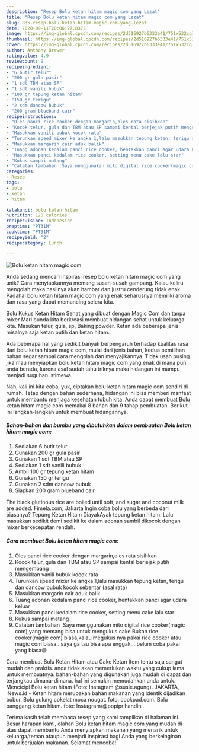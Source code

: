 ```yaml
---
description: "Resep Bolu ketan hitam magic com yang Lezat"
title: "Resep Bolu ketan hitam magic com yang Lezat"
slug: 835-resep-bolu-ketan-hitam-magic-com-yang-lezat
date: 2020-09-11T20:06:27.837Z
image: https://img-global.cpcdn.com/recipes/2d516927b6333e41/751x532cq70/bolu-ketan-hitam-magic-com-foto-resep-utama.jpg
thumbnail: https://img-global.cpcdn.com/recipes/2d516927b6333e41/751x532cq70/bolu-ketan-hitam-magic-com-foto-resep-utama.jpg
cover: https://img-global.cpcdn.com/recipes/2d516927b6333e41/751x532cq70/bolu-ketan-hitam-magic-com-foto-resep-utama.jpg
author: Anthony Brewer
ratingvalue: 4.9
reviewcount: 9
recipeingredient:
- "6 butir telur"
- "200 gr gula pasir"
- "1 sdt TBM atau SP"
- "1 sdt vanili bubuk"
- "100 gr tepung ketan hitam"
- "150 gr terigu"
- "2 sdm dancow bubuk"
- "200 gram blueband cair"
recipeinstructions:
- "Oles panci rice cooker dengan margarin,oles rata sisihkan"
- "Kocok telur, gula dan TBM atau SP sampai kental berjejak putih mengembang"
- "Masukkan vanili bubuk kocok rata"
- "Turunkan speed mixer ke angka 1,lalu masukkan tepung ketan, terigu dan dancow bubuk kocok sebentar (asal rata)"
- "Masukkan margarin cair aduk balik"
- "Tuang adonan kedalam panci rice cooker, hentakkan panci agar udara keluar"
- "Masukkan panci kedalam rice cooker, setting menu cake lalu star"
- "Kukus sampai matang"
- "Catatan tambahan :Saya menggunakan mito digital rice cooker(magic com),yang memang bisa untuk mengukus cake.Bukan rice cooker(magic com) biasa,kalau megukus nya pakai rice cooker atau magic com biasa...saya ga tau bisa apa enggak....belum coba pakai yang biasa😅"
categories:
- Resep
tags:
- bolu
- ketan
- hitam

katakunci: bolu ketan hitam 
nutrition: 120 calories
recipecuisine: Indonesian
preptime: "PT31M"
cooktime: "PT31M"
recipeyield: "2"
recipecategory: Lunch

---
```



![Bolu ketan hitam magic com](https://img-global.cpcdn.com/recipes/2d516927b6333e41/751x532cq70/bolu-ketan-hitam-magic-com-foto-resep-utama.jpg)

Anda sedang mencari inspirasi resep bolu ketan hitam magic com yang unik? Cara menyiapkannya memang susah-susah gampang. Kalau keliru mengolah maka hasilnya akan hambar dan justru cenderung tidak enak. Padahal bolu ketan hitam magic com yang enak seharusnya memiliki aroma dan rasa yang dapat memancing selera kita.

Bolu Kukus Ketan Hitam Sehat yang dibuat dengan Magic Com dan tanpa mixer Mari bunda kita berkreasi membuat hidangan sehat untuk keluarga kita. Masukan telur, gula, sp, Baking powder. Ketan ada beberapa jenis misalnya saja ketan putih dan ketan hitam.

Ada beberapa hal yang sedikit banyak berpengaruh terhadap kualitas rasa dari bolu ketan hitam magic com, mulai dari jenis bahan, kedua pemilihan bahan segar sampai cara mengolah dan menyajikannya. Tidak usah pusing jika mau menyiapkan bolu ketan hitam magic com yang enak di mana pun anda berada, karena asal sudah tahu triknya maka hidangan ini mampu menjadi suguhan istimewa.


Nah, kali ini kita coba, yuk, ciptakan bolu ketan hitam magic com sendiri di rumah. Tetap dengan bahan sederhana, hidangan ini bisa memberi manfaat untuk membantu menjaga kesehatan tubuh kita. Anda dapat membuat Bolu ketan hitam magic com memakai 8 bahan dan 9 tahap pembuatan. Berikut ini langkah-langkah untuk membuat hidangannya.

<!--inarticleads1-->

##### Bahan-bahan dan bumbu yang dibutuhkan dalam pembuatan Bolu ketan hitam magic com:

1. Sediakan 6 butir telur
1. Gunakan 200 gr gula pasir
1. Gunakan 1 sdt TBM atau SP
1. Sediakan 1 sdt vanili bubuk
1. Ambil 100 gr tepung ketan hitam
1. Gunakan 150 gr terigu
1. Gunakan 2 sdm dancow bubuk
1. Siapkan 200 gram blueband cair


The black glutinous rice are boiled until soft, and sugar and coconut milk are added. Fimela.com, Jakarta Ingin coba bolu yang berbeda dari biasanya? Tepung Ketan Hitam DiayakAyak tepung ketan hitam. Lalu masukkan sedikit demi sedikit ke dalam adonan sambil dikocok dengan mixer berkecepatan rendah. 

<!--inarticleads2-->

##### Cara membuat Bolu ketan hitam magic com:

1. Oles panci rice cooker dengan margarin,oles rata sisihkan
1. Kocok telur, gula dan TBM atau SP sampai kental berjejak putih mengembang
1. Masukkan vanili bubuk kocok rata
1. Turunkan speed mixer ke angka 1,lalu masukkan tepung ketan, terigu dan dancow bubuk kocok sebentar (asal rata)
1. Masukkan margarin cair aduk balik
1. Tuang adonan kedalam panci rice cooker, hentakkan panci agar udara keluar
1. Masukkan panci kedalam rice cooker, setting menu cake lalu star
1. Kukus sampai matang
1. Catatan tambahan :Saya menggunakan mito digital rice cooker(magic com),yang memang bisa untuk mengukus cake.Bukan rice cooker(magic com) biasa,kalau megukus nya pakai rice cooker atau magic com biasa...saya ga tau bisa apa enggak....belum coba pakai yang biasa😅


Cara membuat Bolu Ketan Hitam atau Cake Ketan Item tentu saja sangat mudah dan praktis. anda tidak akan memerlukan waktu yang cukup lama untuk membuatnya. bahan-bahan yang digunakan juga mudah di dapat dan terjangkau dimana-dimana. hal ini semakin memudahkan anda untuk. Mencicipi Bolu ketan hitam (Foto: Instagram @susie.agung). JAKARTA, iNews.id - Ketan hitam merupakan bahan makanan yang identik dijadikan bubur. Bolu gulung cokelat moca nougat. foto: cookpad.com. Bolu panggang ketan hitam. foto: Instagram/@popiprihandini. 

Terima kasih telah membaca resep yang kami tampilkan di halaman ini. Besar harapan kami, olahan Bolu ketan hitam magic com yang mudah di atas dapat membantu Anda menyiapkan makanan yang menarik untuk keluarga/teman ataupun menjadi inspirasi bagi Anda yang berkeinginan untuk berjualan makanan. Selamat mencoba!
